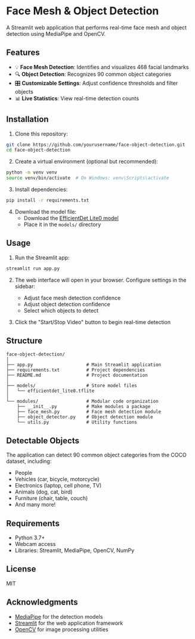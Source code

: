 # Face Mesh & Object Detection

A Streamlit web application that performs real-time face mesh and object detection using MediaPipe and OpenCV.

## Features

- 💡 **Face Mesh Detection**: Identifies and visualizes 468 facial landmarks
- 🔍 **Object Detection**: Recognizes 90 common object categories
- 🎛️ **Customizable Settings**: Adjust confidence thresholds and filter objects
- 📊 **Live Statistics**: View real-time detection counts

## Installation

1. Clone this repository:
```bash
git clone https://github.com/yourusername/face-object-detection.git
cd face-object-detection
```

2. Create a virtual environment (optional but recommended):
```bash
python -m venv venv
source venv/bin/activate  # On Windows: venv\Scripts\activate
```

3. Install dependencies:
```bash
pip install -r requirements.txt
```

4. Download the model file:
   - Download the [EfficientDet Lite0 model](https://storage.googleapis.com/mediapipe-assets/efficientdet_lite0.tflite)
   - Place it in the `models/` directory

## Usage

1. Run the Streamlit app:
```bash
streamlit run app.py
```

2. The web interface will open in your browser. Configure settings in the sidebar:
   - Adjust face mesh detection confidence
   - Adjust object detection confidence
   - Select which objects to detect

3. Click the "Start/Stop Video" button to begin real-time detection

## Structure

```
face-object-detection/
│
├── app.py                    # Main Streamlit application
├── requirements.txt          # Project dependencies
├── README.md                 # Project documentation
│
├── models/                   # Store model files
│   └── efficientdet_lite0.tflite
│
└── modules/                  # Modular code organization
    ├── __init__.py           # Make modules a package
    ├── face_mesh.py          # Face mesh detection module
    ├── object_detector.py    # Object detection module 
    └── utils.py              # Utility functions
```

## Detectable Objects

The application can detect 90 common object categories from the COCO dataset, including:
- People
- Vehicles (car, bicycle, motorcycle)
- Electronics (laptop, cell phone, TV)
- Animals (dog, cat, bird)
- Furniture (chair, table, couch)
- And many more!

## Requirements

- Python 3.7+
- Webcam access
- Libraries: Streamlit, MediaPipe, OpenCV, NumPy

## License

MIT

## Acknowledgments

- [MediaPipe](https://mediapipe.dev/) for the detection models
- [Streamlit](https://streamlit.io/) for the web application framework
- [OpenCV](https://opencv.org/) for image processing utilities
